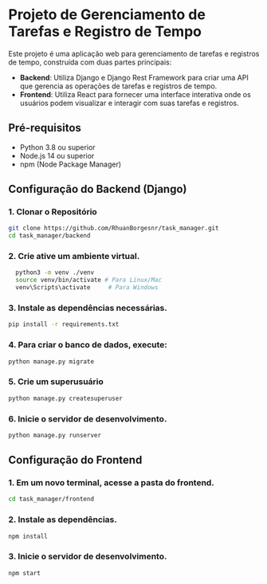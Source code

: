 # Projeto de Gerenciamento de Tarefas e Registro de Tempo

Este projeto é uma aplicação web para gerenciamento de tarefas e registros de tempo, construída com duas partes principais:

- **Backend**: Utiliza Django e Django Rest Framework para criar uma API que gerencia as operações de tarefas e registros de tempo.
- **Frontend**: Utiliza React para fornecer uma interface interativa onde os usuários podem visualizar e interagir com suas tarefas e registros.

## Pré-requisitos

- Python 3.8 ou superior
- Node.js 14 ou superior
- npm (Node Package Manager)

## Configuração do Backend (Django)

### 1. Clonar o Repositório

```bash
git clone https://github.com/RhuanBorgesnr/task_manager.git
cd task_manager/backend
```

### 2. Crie ative um ambiente virtual.

```bash
  python3 -m venv ./venv
  source venv/bin/activate # Para Linux/Mac
  venv\Scripts\activate     # Para Windows
```

### 3. Instale as dependências necessárias.

```bash
pip install -r requirements.txt
```

### 4. Para criar o banco de dados, execute:

```bash
python manage.py migrate
```

### 5. Crie um superusuário

```bash
python manage.py createsuperuser
```

### 6. Inicie o servidor de desenvolvimento.

```bash
python manage.py runserver
```

## Configuração do Frontend

### 1. Em um novo terminal, acesse a pasta do frontend.

```bash
cd task_manager/frontend
```

### 2. Instale as dependências.

```bash
npm install
```

### 3. Inicie o servidor de desenvolvimento.

```bash
npm start
```
